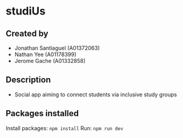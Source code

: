 # studiUs

## Created by
- Jonathan Santiaguel (A01372063)
- Nathan Yee (A01178399)
- Jerome Gache (A01332858)

## Description
- Social app aiming to connect students via inclusive study groups

## Packages installed
Install packages: `npm install`
Run: `npm run dev`
